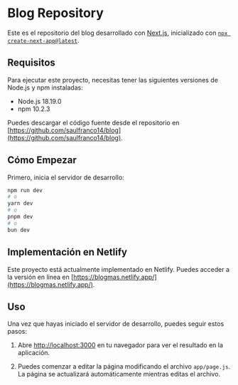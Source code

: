 # Blog Repository

Este es el repositorio del blog desarrollado con [Next.js](https://nextjs.org/), inicializado con [`npx create-next-app@latest`](https://github.com/vercel/next.js/tree/canary/packages/create-next-app).

## Requisitos

Para ejecutar este proyecto, necesitas tener las siguientes versiones de Node.js y npm instaladas:

- Node.js 18.19.0
- npm 10.2.3

Puedes descargar el código fuente desde el repositorio en [https://github.com/saulfranco14/blog](https://github.com/saulfranco14/blog).

## Cómo Empezar

Primero, inicia el servidor de desarrollo:

```bash
npm run dev
# o
yarn dev
# o
pnpm dev
# o
bun dev
```

## Implementación en Netlify

Este proyecto está actualmente implementado en Netlify. Puedes acceder a la versión en línea en [https://blogmas.netlify.app/](https://blogmas.netlify.app/).

## Uso

Una vez que hayas iniciado el servidor de desarrollo, puedes seguir estos pasos:

1. Abre [http://localhost:3000](http://localhost:3000) en tu navegador para ver el resultado en la aplicación.

2. Puedes comenzar a editar la página modificando el archivo `app/page.js`. La página se actualizará automáticamente mientras editas el archivo.
